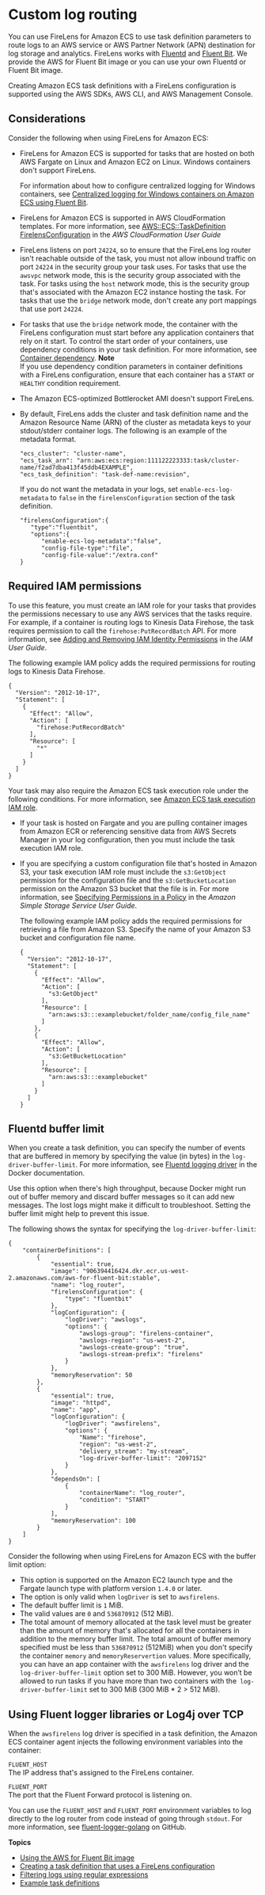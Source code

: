 # Custom log routing<a name="using_firelens"></a>

You can use FireLens for Amazon ECS to use task definition parameters to route logs to an AWS service or AWS Partner Network \(APN\) destination for log storage and analytics\. FireLens works with [Fluentd](https://www.fluentd.org/) and [Fluent Bit](https://fluentbit.io/)\. We provide the AWS for Fluent Bit image or you can use your own Fluentd or Fluent Bit image\.

Creating Amazon ECS task definitions with a FireLens configuration is supported using the AWS SDKs, AWS CLI, and AWS Management Console\.

## Considerations<a name="firelens-considerations"></a>

Consider the following when using FireLens for Amazon ECS:
+ FireLens for Amazon ECS is supported for tasks that are hosted on both AWS Fargate on Linux and Amazon EC2 on Linux\. Windows containers don't support FireLens\.

  For information about how to configure centralized logging for Windows containers, see [Centralized logging for Windows containers on Amazon ECS using Fluent Bit](http://aws.amazon.com/blogs/containers/centralized-logging-for-windows-containers-on-amazon-ecs-using-fluent-bit/)\.
+ FireLens for Amazon ECS is supported in AWS CloudFormation templates\. For more information, see [AWS::ECS::TaskDefinition FirelensConfiguration](https://docs.aws.amazon.com/AWSCloudFormation/latest/UserGuide/aws-properties-ecs-taskdefinition-firelensconfiguration.html) in the *AWS CloudFormation User Guide*
+ FireLens listens on port `24224`, so to ensure that the FireLens log router isn't reachable outside of the task, you must not allow inbound traffic on port `24224` in the security group your task uses\. For tasks that use the `awsvpc` network mode, this is the security group associated with the task\. For tasks using the `host` network mode, this is the security group that's associated with the Amazon EC2 instance hosting the task\. For tasks that use the `bridge` network mode, don't create any port mappings that use port `24224`\.
+ For tasks that use the `bridge` network mode, the container with the FireLens configuration must start before any application containers that rely on it start\. To control the start order of your containers, use dependency conditions in your task definition\. For more information, see [Container dependency](task_definition_parameters.md#container_definition_dependson)\.
**Note**  
If you use dependency condition parameters in container definitions with a FireLens configuration, ensure that each container has a `START` or `HEALTHY` condition requirement\.
+ The Amazon ECS\-optimized Bottlerocket AMI doesn't support FireLens\.
+ By default, FireLens adds the cluster and task definition name and the Amazon Resource Name \(ARN\) of the cluster as metadata keys to your stdout/stderr container logs\. The following is an example of the metadata format\.

  ```
  "ecs_cluster": "cluster-name",
  "ecs_task_arn": "arn:aws:ecs:region:111122223333:task/cluster-name/f2ad7dba413f45ddb4EXAMPLE",
  "ecs_task_definition": "task-def-name:revision",
  ```

  If you do not want the metadata in your logs, set `enable-ecs-log-metadata` to `false` in the `firelensConfiguration` section of the task definition\.

  ```
  "firelensConfiguration":{
     "type":"fluentbit",
     "options":{
        "enable-ecs-log-metadata":"false",
        "config-file-type":"file",
        "config-file-value":"/extra.conf"
  }
  ```

## Required IAM permissions<a name="firelens-iam"></a>

To use this feature, you must create an IAM role for your tasks that provides the permissions necessary to use any AWS services that the tasks require\. For example, if a container is routing logs to Kinesis Data Firehose, the task requires permission to call the `firehose:PutRecordBatch` API\. For more information, see [Adding and Removing IAM Identity Permissions](https://docs.aws.amazon.com/IAM/latest/UserGuide/access_policies_manage-attach-detach.html) in the *IAM User Guide*\.

The following example IAM policy adds the required permissions for routing logs to Kinesis Data Firehose\.

```
{
  "Version": "2012-10-17",
  "Statement": [
    {
      "Effect": "Allow",
      "Action": [
        "firehose:PutRecordBatch"
      ],
      "Resource": [
        "*"
      ]
    }
  ]
}
```

Your task may also require the Amazon ECS task execution role under the following conditions\. For more information, see [Amazon ECS task execution IAM role](task_execution_IAM_role.md)\.
+ If your task is hosted on Fargate and you are pulling container images from Amazon ECR or referencing sensitive data from AWS Secrets Manager in your log configuration, then you must include the task execution IAM role\.
+ If you are specifying a custom configuration file that's hosted in Amazon S3, your task execution IAM role must include the `s3:GetObject` permission for the configuration file and the `s3:GetBucketLocation` permission on the Amazon S3 bucket that the file is in\. For more information, see [Specifying Permissions in a Policy](https://docs.aws.amazon.com/AmazonS3/latest/dev/using-with-s3-actions.html) in the *Amazon Simple Storage Service User Guide*\.

  The following example IAM policy adds the required permissions for retrieving a file from Amazon S3\. Specify the name of your Amazon S3 bucket and configuration file name\.

  ```
  {
    "Version": "2012-10-17",
    "Statement": [
      {
        "Effect": "Allow",
        "Action": [
          "s3:GetObject"
        ],
        "Resource": [
          "arn:aws:s3:::examplebucket/folder_name/config_file_name"
        ]
      },
      {
        "Effect": "Allow",
        "Action": [
          "s3:GetBucketLocation"
        ],
        "Resource": [
          "arn:aws:s3:::examplebucket"
        ]
      }
    ]
  }
  ```

## Fluentd buffer limit<a name="firelens-docker-buffer-limit"></a>

When you create a task definition, you can specify the number of events that are buffered in memory by specifying the value \(in bytes\) in the `log-driver-buffer-limit`\. For more information, see [Fluentd logging driver](https://docs.docker.com/config/containers/logging/fluentd/) in the Docker documentation\.

Use this option when there's high throughput, because Docker might run out of buffer memory and discard buffer messages so it can add new messages\. The lost logs might make it difficult to troubleshoot\. Setting the buffer limit might help to prevent this issue\.

The following shows the syntax for specifying the `log-driver-buffer-limit`:

```
{
    "containerDefinitions": [
        {
            "essential": true,
            "image": "906394416424.dkr.ecr.us-west-2.amazonaws.com/aws-for-fluent-bit:stable",
            "name": "log_router",
            "firelensConfiguration": {
                "type": "fluentbit"
            },
            "logConfiguration": {
                "logDriver": "awslogs",
                "options": {
                    "awslogs-group": "firelens-container",
                    "awslogs-region": "us-west-2",
                    "awslogs-create-group": "true",
                    "awslogs-stream-prefix": "firelens"
                }
            },
            "memoryReservation": 50
        },
        {
            "essential": true,
            "image": "httpd",
            "name": "app",
            "logConfiguration": {
                "logDriver": "awsfirelens",
                "options": {
                    "Name": "firehose",
                    "region": "us-west-2",
                    "delivery_stream": "my-stream",
                    "log-driver-buffer-limit": "2097152"
                }
            },
            "dependsOn": [
                {
                    "containerName": "log_router",
                    "condition": "START"
                }
            ],
            "memoryReservation": 100
        }
    ]
}
```

Consider the following when using FireLens for Amazon ECS with the buffer limit option:
+ This option is supported on the Amazon EC2 launch type and the Fargate launch type with platform version `1.4.0` or later\.
+ The option is only valid when `logDriver` is set to `awsfirelens`\.
+ The default buffer limit is `1` MiB\.
+ The valid values are `0` and `536870912` \(512 MiB\)\.
+ The total amount of memory allocated at the task level must be greater than the amount of memory that's allocated for all the containers in addition to the memory buffer limit\. The total amount of buffer memory specified must be less than `536870912` \(512MiB\) when you don't specify the container `memory` and `memoryReservertion` values\. More specifically, you can have an app container with the `awsfirelens` log driver and the `log-driver-buffer-limit` option set to 300 MiB\. However, you won’t be allowed to run tasks if you have more than two containers with the` log-driver-buffer-limit` set to 300 MiB \(300 MiB \* 2 > 512 MiB\)\.

## Using Fluent logger libraries or Log4j over TCP<a name="firelens-fluent-logger"></a>

When the `awsfirelens` log driver is specified in a task definition, the Amazon ECS container agent injects the following environment variables into the container:

`FLUENT_HOST`  
The IP address that's assigned to the FireLens container\.

`FLUENT_PORT`  
The port that the Fluent Forward protocol is listening on\.

You can use the `FLUENT_HOST` and `FLUENT_PORT` environment variables to log directly to the log router from code instead of going through `stdout`\. For more information, see [fluent\-logger\-golang](https://github.com/fluent/fluent-logger-golang) on GitHub\.

**Topics**
+ [Using the AWS for Fluent Bit image](firelens-using-fluentbit.md)
+ [Creating a task definition that uses a FireLens configuration](firelens-taskdef.md)
+ [Filtering logs using regular expressions](firelens-filtering-logs.md)
+ [Example task definitions](firelens-example-taskdefs.md)